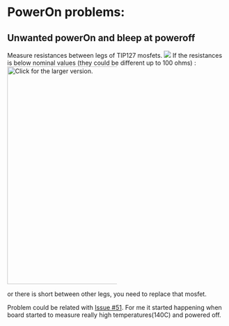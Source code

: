 # PowerOn problems:
## Unwanted powerOn and bleep at poweroff
Measure resistances between legs of TIP127 mosfets. 
![](https://user-images.githubusercontent.com/10248772/60805888-c3d6d400-a181-11e9-95f8-35e1e0e16a9b.png)
If the resistances is below nominal values (they could be different up to 100 ohms) :
<a href="https://drive.google.com/uc?export=view&id=1bfl2lfsM5YBt4qTxe_IL2oUwzCCVv14w"><img src="https://drive.google.com/uc?export=view&id=1bfl2lfsM5YBt4qTxe_IL2oUwzCCVv14w" style="width: 500px; max-width: 50%; height: auto" title="Click for the larger version." /></a>

 or there is short between other legs, you need to replace that mosfet.

Problem could be related with [Issue #51](https://github.com/bipropellant/bipropellant-hoverboard-firmware/issues/51#issue-461023728). For me it started happening when board started to measure really high temperatures(140C) and powered off.
